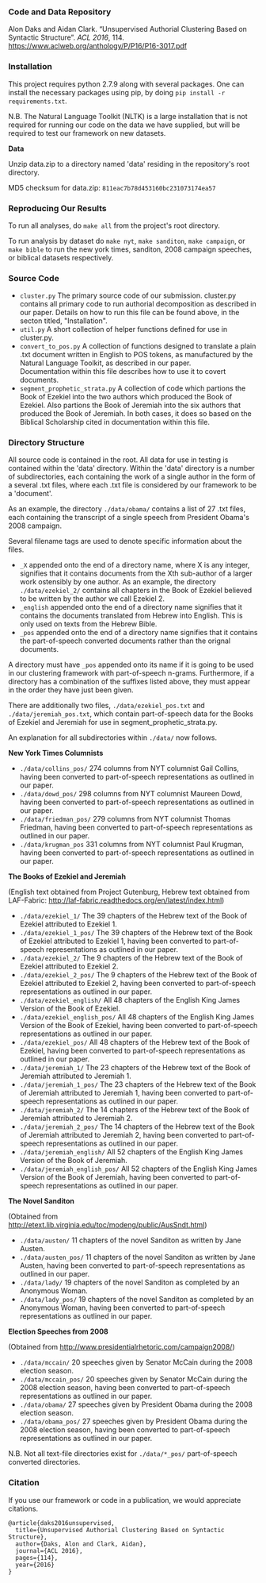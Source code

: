 ### Code and Data Repository

Alon Daks and Aidan Clark. “Unsupervised Authorial Clustering Based on Syntactic Structure”. *ACL 2016*, 114. 
https://www.aclweb.org/anthology/P/P16/P16-3017.pdf

### Installation ###

This project requires python 2.7.9 along with several packages. One can install
the necessary packages using pip, by doing `pip install -r requirements.txt`.

N.B. The Natural Language Toolkit (NLTK) is a large installation that is not 
required for running our code on the data we have supplied, but will be required
to test our framework on new datasets.

**Data**

Unzip data.zip to a directory named 'data' residing in the repository's 
root directory. 

MD5 checksum for data.zip: `811eac7b78d453160bc231073174ea57`

### Reproducing Our Results ###

To run all analyses, do `make all` from the project's root directory. 

To run analysis by dataset do `make nyt`, `make sanditon`, `make campaign`, or
`make bible` to run the new york times, sanditon, 2008 campaign speeches, or 
biblical datasets respectively. 

### Source Code ###

- `cluster.py` 
	The primary source code of our submission. cluster.py contains all primary 
	code to run authorial decomposition as described in our paper. Details on 
	how to run this file can be found above, in the secton titled, 
	"Installation".
- `util.py`
	A short collection of helper functions defined for use in cluster.py. 
- `convert_to_pos.py`
	A collection of functions designed to translate a plain .txt document 
	written in English to POS tokens, as manufactured by the Natural Language 
	Toolkit, as described in our paper. 	
	Documentation within this file describes how to use it to covert documents.
- `segment_prophetic_strata.py`
	A collection of code which partions the Book of Ezekiel into the two authors
	which produced the Book of Ezekiel. Also partions the Book of Jeremiah into
	the six authors that produced the Book of Jeremiah. In both cases, it does
	so based on the Biblical Scholarship cited in documentation within this 
	file.

### Directory Structure ###

All source code is contained in the root. All data for use in testing is 
contained within the 'data' directory. Within the 'data' directory is a number 
of subdirectories, each containing the work of a single author in the form of a 
several .txt files, where each .txt file is considered by our framework to be a 
'document'. 

As an example, the directory `./data/obama/` contains a list of 27 .txt files, 
each containing the transcript of a single speech from President Obama's 2008 
campaign.

Several filename tags are used to denote specific information about the files.

- `_X` appended onto the end of a directory name, where X is any integer, 
  signifies that it contains documents from the Xth sub-author of a larger
  work ostensibly by one author. As an example, the directory 
  `./data/ezekiel_2/` contains all chapters in the Book of Ezekiel 
  believed to be written by the author we call Ezekiel 2.
- `_english` appended onto the end of a directory name signifies that it
  contains the documents translated from Hebrew into English. This is only
  used on texts from the Hebrew Bible.
- `_pos` appended onto the end of a directory name signifies that it 
  contains the part-of-speech converted documents rather than the orignal 
  documents. 

A directory must have `_pos` appended onto its name if it is going to be used in
our clustering framework with part-of-speech n-grams. Furthermore, if a 
directory has a combination of the suffixes listed above, they must appear in 
the order they have just been given.

There are additionally two files, `./data/ezekiel_pos.txt` and 
`./data/jeremiah_pos.txt`, which contain part-of-speech data for the Books of 
Ezekiel and Jeremiah for use in segment_prophetic_strata.py.

An explanation for all subdirectories within `./data/` now follows.

**New York Times Columnists**

- `./data/collins_pos/`
  274 columns from NYT columnist Gail Collins, having been converted to 
  part-of-speech representations as outlined in our paper.
- `./data/dowd_pos/`
  298 columns from NYT columnist Maureen Dowd, having been converted to 
  part-of-speech representations as outlined in our paper.
- `./data/friedman_pos/`
  279 columns from NYT columnist Thomas Friedman, having been converted to
  part-of-speech representations as outlined in our paper.
- `./data/krugman_pos`
  331 columns from NYT columnist Paul Krugman, having been converted to 
  part-of-speech representations as outlined in our paper.

**The Books of Ezekiel and Jeremiah**

(English text obtained from Project Gutenburg, Hebrew text obtained from 
LAF-Fabric: http://laf-fabric.readthedocs.org/en/latest/index.html)

- `./data/ezekiel_1/`
  The 39 chapters of the Hebrew text of the Book of Ezekiel attributed to 
  Ezekiel 1.
- `./data/ezekiel_1_pos/`
  The 39 chapters of the Hebrew text of the Book of Ezekiel attributed to 
  Ezekiel 1, having been converted to part-of-speech representations as 
  outlined in our paper.
- `./data/ezekiel_2/`
  The 9 chapters of the Hebrew text of the Book of Ezekiel attributed to 
  Ezekiel 2.
- `./data/ezekiel_2_pos/`
  The 9 chapters of the Hebrew text of the Book of Ezekiel attributed to 
  Ezekiel 2, having been converted to part-of-speech representations as 
  outlined in our paper.
- `./data/ezekiel_english/`
  All 48 chapters of the English King James Version of the Book of 
  Ezekiel.
- `./data/ezekiel_english_pos/`
  All 48 chapters of the English King James Version of the Book of 
  Ezekiel, having been converted to part-of-speech representations as 
  outlined in our paper.
- `./data/ezekiel_pos/`
  All 48 chapters of the Hebrew text of the Book of Ezekiel, having been 
  converted to part-of-speech representations as outlined in our paper.
- `./data/jeremiah_1/`
  The 23 chapters of the Hebrew text of the Book of Jeremiah attributed to
  Jeremiah 1.
- `./data/jeremiah_1_pos/`
  The 23 chapters of the Hebrew text of the Book of Jeremiah attributed to
  Jeremiah 1, having been converted to part-of-speech representations as 
  outlined in our paper.
- `./data/jeremiah_2/`
  The 14 chapters of the Hebrew text of the Book of Jeremiah attributed to
  Jeremiah 2.
- `./data/jeremiah_2_pos/`
  The 14 chapters of the Hebrew text of the Book of Jeremiah attributed to
  Jeremiah 2, having been converted to part-of-speech representations as 
  outlined in our paper.
- `./data/jeremiah_english/`
  All 52 chapters of the English King James Version of the Book of 
  Jeremiah.
- `./data/jeremiah_english_pos/`
  All 52 chapters of the English King James Version of the Book of 
  Jeremiah, having been converted to part-of-speech representations as 
  outlined in our paper.

**The Novel Sanditon**

(Obtained from http://etext.lib.virginia.edu/toc/modeng/public/AusSndt.html)

- `./data/austen/`
  11 chapters of the novel Sanditon as written by Jane Austen.
- `./data/austen_pos/`
  11 chapters of the novel Sanditon as written by Jane Austen, having been
  converted to part-of-speech representations as outlined in our paper.
- `./data/lady/`
  19 chapters of the novel Sanditon as completed by an Anonymous Woman.
- `./data/lady_pos/`
  19 chapters of the novel Sanditon as completed by an Anonymous Woman, 
  having been converted to part-of-speech representations as outlined in 
  our paper.

**Election Speeches from 2008**

(Obtained from http://www.presidentialrhetoric.com/campaign2008/)

- `./data/mccain/`
  20 speeches given by Senator McCain during the 2008 election season.
- `./data/mccain_pos/`
  20 speeches given by Senator McCain during the 2008 election season, 
  having been converted to part-of-speech representations as outlined in 
  our paper.
- `./data/obama/`
  27 speeches given by President Obama during the 2008 election season.
- `./data/obama_pos/`
  27 speeches given by President Obama during the 2008 election season, 
  having been converted to part-of-speech representations as outlined in 
  our paper.


N.B. Not all text-file directories exist for `./data/*_pos/` part-of-speech 
converted directories.

### Citation ###
If you use our framework or code in a publication, we would appreciate citations.
```
@article{daks2016unsupervised,
  title={Unsupervised Authorial Clustering Based on Syntactic Structure},
  author={Daks, Alon and Clark, Aidan},
  journal={ACL 2016},
  pages={114},
  year={2016}
}
```
